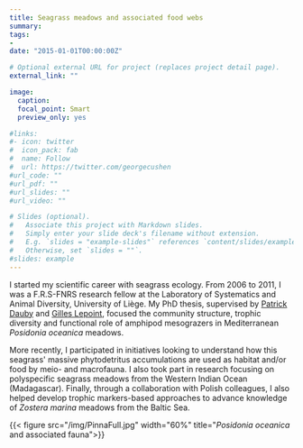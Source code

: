 ```yaml
---
title: Seagrass meadows and associated food webs
summary:
tags:
-
date: "2015-01-01T00:00:00Z"

# Optional external URL for project (replaces project detail page).
external_link: ""

image:
  caption:
  focal_point: Smart
  preview_only: yes

#links:
#- icon: twitter
#  icon_pack: fab
#  name: Follow
#  url: https://twitter.com/georgecushen
#url_code: ""
#url_pdf: ""
#url_slides: ""
#url_video: ""

# Slides (optional).
#   Associate this project with Markdown slides.
#   Simply enter your slide deck's filename without extension.
#   E.g. `slides = "example-slides"` references `content/slides/example-slides.md`.
#   Otherwise, set `slides = ""`.
#slides: example
---
```

I started my scientific career with seagrass ecology. From 2006 to 2011, I was a F.R.S-FNRS research fellow at the Laboratory of Systematics and Animal Diversity, University of Liège. My PhD thesis, supervised by [Patrick Dauby](https://www.researchgate.net/profile/Patrick_Dauby) and [Gilles Lepoint](https://labos.ulg.ac.be/oceanologie/gilles-lepoint/), focused the community structure, trophic diversity and functional role of amphipod mesograzers in Mediterranean *Posidonia oceanica* meadows. 

More recently, I participated in initiatives looking to understand how this seagrass' massive phytodetritus accumulations are used as habitat and/or food by meio- and macrofauna. I also took part in research focusing on polyspecific seagrass meadows from the Western Indian Ocean (Madagascar). Finally, through a collaboration with Polish colleagues, I also helped develop trophic markers-based approaches to advance knowledge of *Zostera marina* meadows from the Baltic Sea.

{{< figure src="/img/PinnaFull.jpg" width="60%" title="*Posidonia oceanica* and associated fauna">}}
